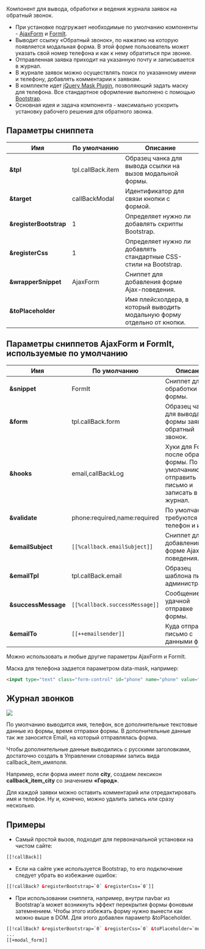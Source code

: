 Компонент для вывода, обработки и ведения журнала заявок на обратный звонок.

* При установке подгружает необходимые по умолчанию компоненты - [AjaxForm][1] и [FormIt][2].
* Выводит ссылку «Обратный звонок», по нажатию на которую появляется модальная форма. В этой форме пользователь может указать свой номер телефона и как к нему обратиться при звонке.
* Отправленная заявка приходит на указанную почту и записывается в журнал.
* В журнале заявок можно осуществлять поиск по указанному имени и телефону, добавлять комментарии к заявкам.
* В комплекте идет [jQuery Mask Plugin][3], позволяющий задать маску для телефона. Все стандартное оформление выполнено с помощью [Bootstrap][4].
* Основная идея и задача компонента - максимально ускорить установку рабочего решения для обратного звонка.

## Параметры сниппета

| Имя                    | По умолчанию      | Описание                                                                 |
| ---------------------- | ----------------- | ------------------------------------------------------------------------ |
| **&tpl**               | tpl.callBack.item | Образец чанка для вывода ссылки на вызов модальной формы.                |
| **&target**            | callBackModal     | Идентификатор для связи кнопки с формой.                                 |
| **&registerBootstrap** | 1                 | Определяет нужно ли добавлять скрипты Bootstrap.                         |
| **&registerCss**       | 1                 | Определяет нужно ли добавлять стандартные CSS-стили на Bootstrap.        |
| **&wrapperSnippet**    | AjaxForm          | Сниппет для добавления форме Ajax-поведения.                             |
| **&toPlaceholder**     |                   | Имя плейсхолдера, в который выводить модальную форму отдельно от кнопки. |

## Параметры сниппетов AjaxForm и FormIt, используемые по умолчанию

| Имя                 | По умолчанию                   | Описание                                                                                    |
| ------------------- | ------------------------------ | ------------------------------------------------------------------------------------------- |
| **&snippet**        | FormIt                         | Сниппет для обработки формы.                                                                |
| **&form**           | tpl.callBack.form              | Образец чанка для вывода формы заявки на обратный звонок.                                   |
| **&hooks**          | email,callBackLog              | Хуки для FormIt после обработки формы. По умолчанию - отправить письмо и записать в журнал. |
| **&validate**       | phone:required,name:required   | По умолчанию требуются телефон и имя.                                                       |
| **&emailSubject**   | `[[%callback.emailSubject]]`   | Сниппет для добавления форме Ajax-поведения.                                                |
| **&emailTpl**       | tpl.callBack.email             | Образец шаблона письма администратору.                                                      |
| **&successMessage** | `[[%callback.successMessage]]` | Сообщение об удачной отправке формы.                                                        |
| **&emailTo**        | `[[++emailsender]]`            | Куда отправлять письмо с данными формы.                                                     |

Можно использовать и любые другие параметры AjaxForm и FormIt.

Маска для телефона задается параметром data-mask, например:

 ```html
 <input type="text" class="form-control" id="phone" name="phone" value="[[!+fi.phone]]" data-mask="+0(000)000-00-00">
 ```

## Журнал звонков

[![](https://file.modx.pro/files/d/c/e/dceb379fe1b01e3126f009af06e87405.png)](https://file.modx.pro/files/d/c/e/dceb379fe1b01e3126f009af06e87405.png)

По умолчанию выводится имя, телефон, все дополнительные текстовые данные из формы, время отправки формы. В дополнительные данные так же заносится Email, на который отправлялась форма.

Чтобы дополнительные данные выводились с русскими заголовками, достаточно создать в Управлении словарями запись вида callback_item_имяполя.

Например, если форма имеет поле **city**, создаем лексикон **callback_item_city** со значением **«Город»**.

Для каждой заявки можно оставить комментарий или отредактировать имя и телефон. Ну и, конечно, можно удалить запись или сразу несколько.

## Примеры

* Самый простой вызов, подходит для первоначальной установки на чистом сайте:

```html
[[!callBack]]
```

* Если на сайте уже используется Bootstrap, то его подключение следует убрать во избежание ошибок:

```html
[[!callBack? &registerBootstrap=`0` &registerCss=`0`]]
```

* При использовании сниппета, например, внутри navbar из Bootstrap'а может возникнуть эффект перекрытия формы фоновым затемнением. Чтобы этого избежать форму нужно вынести как можно выше в DOM. Для этого добавлен параметр &toPlaceholder.

```html
[[!callBack? &registerBootstrap=`0` &registerCss=`0` &toPlaceholder=`modal_form`]]
...
[[+modal_form]]
```

[1]: http://docs.modx.pro/components/ajaxform
[2]: http://rtfm.modx.com/extras/revo/formit
[3]: https://github.com/igorescobar/jQuery-Mask-Plugin
[4]: http://getbootstrap.com
